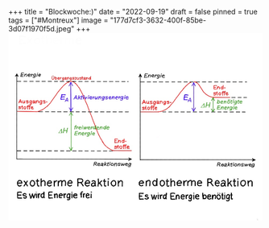 +++
title = "Blockwoche:)"
date = "2022-09-19"
draft = false
pinned = true
tags = ["#Montreux"]
image = "177d7cf3-3632-400f-85be-3d07f1970f5d.jpeg"
+++
![Hallo. Heute ist Montag. Am Dienstag gehen wir nach Montreux](177d7cf3-3632-400f-85be-3d07f1970f5d.jpeg "Montreux")